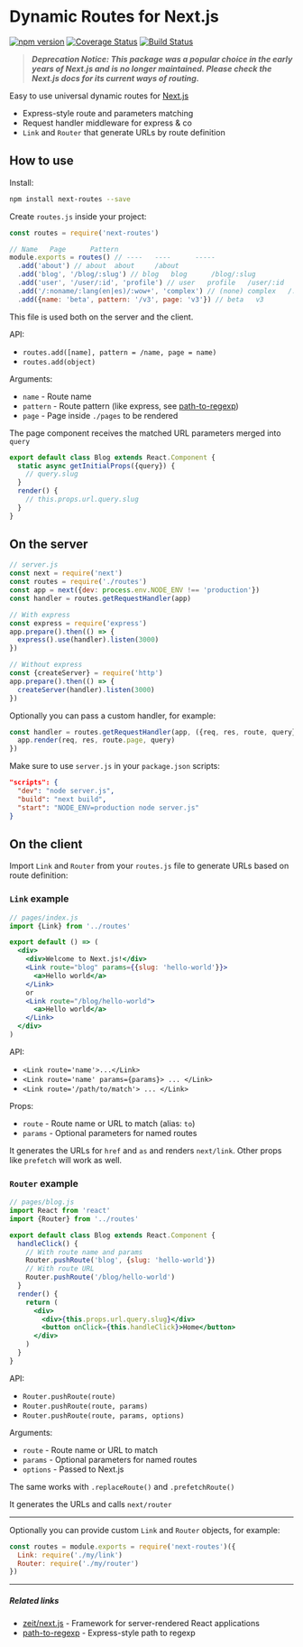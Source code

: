 # Dynamic Routes for Next.js

[![npm version](https://d25lcipzij17d.cloudfront.net/badge.svg?id=js&type=6&v=1.4.2&x2=0)](https://www.npmjs.com/package/next-routes) [![Coverage Status](https://coveralls.io/repos/github/fridays/next-routes/badge.svg)](https://coveralls.io/github/fridays/next-routes) [![Build Status](https://travis-ci.org/fridays/next-routes.svg?branch=master)](https://travis-ci.org/fridays/next-routes)

> **_Deprecation Notice: This package was a popular choice in the early years of Next.js and is no longer maintained. Please check the Next.js docs for its current ways of routing._**

Easy to use universal dynamic routes for [Next.js](https://github.com/zeit/next.js)

- Express-style route and parameters matching
- Request handler middleware for express & co
- `Link` and `Router` that generate URLs by route definition

## How to use

Install:

```bash
npm install next-routes --save
```

Create `routes.js` inside your project:

```javascript
const routes = require('next-routes')

// Name   Page      Pattern
module.exports = routes() // ----   ----      -----
  .add('about') // about  about     /about
  .add('blog', '/blog/:slug') // blog   blog      /blog/:slug
  .add('user', '/user/:id', 'profile') // user   profile   /user/:id
  .add('/:noname/:lang(en|es)/:wow+', 'complex') // (none) complex   /:noname/:lang(en|es)/:wow+
  .add({name: 'beta', pattern: '/v3', page: 'v3'}) // beta   v3        /v3
```

This file is used both on the server and the client.

API:

- `routes.add([name], pattern = /name, page = name)`
- `routes.add(object)`

Arguments:

- `name` - Route name
- `pattern` - Route pattern (like express, see [path-to-regexp](https://github.com/pillarjs/path-to-regexp))
- `page` - Page inside `./pages` to be rendered

The page component receives the matched URL parameters merged into `query`

```javascript
export default class Blog extends React.Component {
  static async getInitialProps({query}) {
    // query.slug
  }
  render() {
    // this.props.url.query.slug
  }
}
```

## On the server

```javascript
// server.js
const next = require('next')
const routes = require('./routes')
const app = next({dev: process.env.NODE_ENV !== 'production'})
const handler = routes.getRequestHandler(app)

// With express
const express = require('express')
app.prepare().then(() => {
  express().use(handler).listen(3000)
})

// Without express
const {createServer} = require('http')
app.prepare().then(() => {
  createServer(handler).listen(3000)
})
```

Optionally you can pass a custom handler, for example:

```javascript
const handler = routes.getRequestHandler(app, ({req, res, route, query}) => {
  app.render(req, res, route.page, query)
})
```

Make sure to use `server.js` in your `package.json` scripts:

```json
"scripts": {
  "dev": "node server.js",
  "build": "next build",
  "start": "NODE_ENV=production node server.js"
}
```

## On the client

Import `Link` and `Router` from your `routes.js` file to generate URLs based on route definition:

### `Link` example

```jsx
// pages/index.js
import {Link} from '../routes'

export default () => (
  <div>
    <div>Welcome to Next.js!</div>
    <Link route="blog" params={{slug: 'hello-world'}}>
      <a>Hello world</a>
    </Link>
    or
    <Link route="/blog/hello-world">
      <a>Hello world</a>
    </Link>
  </div>
)
```

API:

- `<Link route='name'>...</Link>`
- `<Link route='name' params={params}> ... </Link>`
- `<Link route='/path/to/match'> ... </Link>`

Props:

- `route` - Route name or URL to match (alias: `to`)
- `params` - Optional parameters for named routes

It generates the URLs for `href` and `as` and renders `next/link`. Other props like `prefetch` will work as well.

### `Router` example

```jsx
// pages/blog.js
import React from 'react'
import {Router} from '../routes'

export default class Blog extends React.Component {
  handleClick() {
    // With route name and params
    Router.pushRoute('blog', {slug: 'hello-world'})
    // With route URL
    Router.pushRoute('/blog/hello-world')
  }
  render() {
    return (
      <div>
        <div>{this.props.url.query.slug}</div>
        <button onClick={this.handleClick}>Home</button>
      </div>
    )
  }
}
```

API:

- `Router.pushRoute(route)`
- `Router.pushRoute(route, params)`
- `Router.pushRoute(route, params, options)`

Arguments:

- `route` - Route name or URL to match
- `params` - Optional parameters for named routes
- `options` - Passed to Next.js

The same works with `.replaceRoute()` and `.prefetchRoute()`

It generates the URLs and calls `next/router`

---

Optionally you can provide custom `Link` and `Router` objects, for example:

```javascript
const routes = module.exports = require('next-routes')({
  Link: require('./my/link')
  Router: require('./my/router')
})
```

---

##### Related links

- [zeit/next.js](https://github.com/zeit/next.js) - Framework for server-rendered React applications
- [path-to-regexp](https://github.com/pillarjs/path-to-regexp) - Express-style path to regexp

